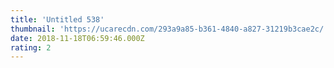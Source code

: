 ```yaml
---
title: 'Untitled 538'
thumbnail: 'https://ucarecdn.com/293a9a85-b361-4840-a827-31219b3cae2c/'
date: 2018-11-18T06:59:46.000Z
rating: 2
---
```

